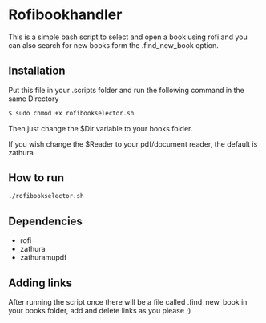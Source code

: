 # Rofibookhandler
This is a simple bash script to select and open a book using rofi and you can also search for new books form the .find_new_book option.

## Installation

Put this file in your .scripts folder and run the following command in the same Directory
```sh
$ sudo chmod +x rofibookselector.sh
```
Then just change the $Dir variable to your books folder.

If you wish change the $Reader to your pdf/document reader, the default is zathura

## How to run

```sh
./rofibookselector.sh
```

## Dependencies
* rofi
* zathura
* zathuramupdf

## Adding links
After running the script once there will be a file called .find_new_book in your books folder, add and delete links as you please ;)
